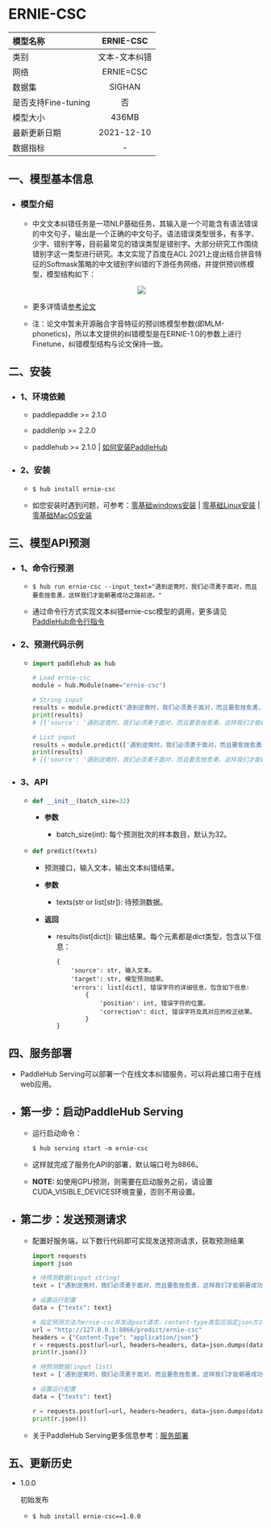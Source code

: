 # ERNIE-CSC

|模型名称|ERNIE-CSC|
| :--- | :---: | 
|类别|文本-文本纠错|
|网络|ERNIE=CSC|
|数据集|SIGHAN|
|是否支持Fine-tuning|否|
|模型大小|436MB|
|最新更新日期|2021-12-10|
|数据指标|-|



## 一、模型基本信息

- ### 模型介绍

  - 中文文本纠错任务是一项NLP基础任务，其输入是一个可能含有语法错误的中文句子，输出是一个正确的中文句子。语法错误类型很多，有多字、少字、错别字等，目前最常见的错误类型是错别字。大部分研究工作围绕错别字这一类型进行研究。本文实现了百度在ACL 2021上提出结合拼音特征的Softmask策略的中文错别字纠错的下游任务网络，并提供预训练模型，模型结构如下：

  <p align="center">
  <img src="https://user-images.githubusercontent.com/40840292/146150468-9168651a-1fa0-4d60-9871-69e494d1d370.png" hspace='10'/> <br />
  </p>

  - 更多详情请[参考论文](https://aclanthology.org/2021.findings-acl.198.pdf)

  - 注：论文中暂未开源融合字音特征的预训练模型参数(即MLM-phonetics)，所以本文提供的纠错模型是在ERNIE-1.0的参数上进行Finetune，纠错模型结构与论文保持一致。

## 二、安装

- ### 1、环境依赖  

  - paddlepaddle >= 2.1.0
  
  - paddlenlp >= 2.2.0

  - paddlehub >= 2.1.0    | [如何安装PaddleHub](../../../../docs/docs_ch/get_start/installation.rst)

- ### 2、安装

  - ```shell
    $ hub install ernie-csc
    ```
  - 如您安装时遇到问题，可参考：[零基础windows安装](../../../../docs/docs_ch/get_start/windows_quickstart.md)
 | [零基础Linux安装](../../../../docs/docs_ch/get_start/linux_quickstart.md) | [零基础MacOS安装](../../../../docs/docs_ch/get_start/mac_quickstart.md)

## 三、模型API预测

- ### 1、命令行预测

  - ```shell
    $ hub run ernie-csc --input_text="遇到逆竟时，我们必须勇于面对，而且要愈挫愈勇，这样我们才能朝著成功之路前进。"
    ```
  - 通过命令行方式实现文本纠错ernie-csc模型的调用，更多请见 [PaddleHub命令行指令](../../../../docs/docs_ch/tutorial/cmd_usage.rst)

- ### 2、预测代码示例

  - ```python
    import paddlehub as hub

    # Load ernie-csc
    module = hub.Module(name="ernie-csc")

    # String input
    results = module.predict("遇到逆竟时，我们必须勇于面对，而且要愈挫愈勇，这样我们才能朝著成功之路前进。")
    print(results)
    # [{'source': '遇到逆竟时，我们必须勇于面对，而且要愈挫愈勇，这样我们才能朝著成功之路前进。', 'target': '遇到逆境时，我们必须勇于面对，而且要愈挫愈勇，这样我们才能朝著成功之路前进。', 'errors': [{'position': 3, 'correction': {'竟': '境'}}]}]

    # List input
    results = module.predict(['遇到逆竟时，我们必须勇于面对，而且要愈挫愈勇，这样我们才能朝著成功之路前进。', '人生就是如此，经过磨练才能让自己更加拙壮，才能使自己更加乐观。'])
    print(results)
    # [{'source': '遇到逆竟时，我们必须勇于面对，而且要愈挫愈勇，这样我们才能朝著成功之路前进。', 'target': '遇到逆境时，我们必须勇于面对，而且要愈挫愈勇，这样我们才能朝著成功之路前进。', 'errors': [{'position': 3, 'correction': {'竟': '境'}}]}, {'source': '人生就是如此，经过磨练才能让自己更加拙壮，才能使自己更加乐观。', 'target': '人生就是如此，经过磨练才能让自己更加茁壮，才能使自己更加乐观。', 'errors': [{'position': 18, 'correction': {'拙': '茁'}}]}]
    ```
    
- ### 3、API

  - ```python
    def __init__(batch_size=32)
    ```

    - **参数**

      - batch_size(int): 每个预测批次的样本数目，默认为32。

  - ```python
    def predict(texts)
    ```
    - 预测接口，输入文本，输出文本纠错结果。

    - **参数**

      - texts(str or list\[str\]): 待预测数据。

    - **返回**

      - results(list\[dict\]): 输出结果。每个元素都是dict类型，包含以下信息：  

            {
                'source': str, 输入文本。
                'target': str, 模型预测结果。
                'errors': list[dict], 错误字符的详细信息，包含如下信息:
                    {
                        'position': int, 错误字符的位置。
                        'correction': dict, 错误字符及其对应的校正结果。
                    }
            }


## 四、服务部署

- PaddleHub Serving可以部署一个在线文本纠错服务，可以将此接口用于在线web应用。

- ## 第一步：启动PaddleHub Serving

  - 运行启动命令：
    ```shell
    $ hub serving start -m ernie-csc
    ```

  - 这样就完成了服务化API的部署，默认端口号为8866。

  - **NOTE:** 如使用GPU预测，则需要在启动服务之前，请设置CUDA\_VISIBLE\_DEVICES环境变量，否则不用设置。

- ## 第二步：发送预测请求

  - 配置好服务端，以下数行代码即可实现发送预测请求，获取预测结果

    ```python
    import requests
    import json

    # 待预测数据(input string)
    text = ["遇到逆竟时，我们必须勇于面对，而且要愈挫愈勇，这样我们才能朝著成功之路前进。"]

    # 设置运行配置
    data = {"texts": text}
    
    # 指定预测方法为ernie-csc并发送post请求，content-type类型应指定json方式
    url = "http://127.0.0.1:8866/predict/ernie-csc"
    headers = {"Content-Type": "application/json"}
    r = requests.post(url=url, headers=headers, data=json.dumps(data))
    print(r.json())

    # 待预测数据(input list)
    text = ['遇到逆竟时，我们必须勇于面对，而且要愈挫愈勇，这样我们才能朝著成功之路前进。', '人生就是如此，经过磨练才能让自己更加拙壮，才能使自己更加乐观。']

    # 设置运行配置
    data = {"texts": text}

    r = requests.post(url=url, headers=headers, data=json.dumps(data))
    print(r.json())
    ```

  - 关于PaddleHub Serving更多信息参考：[服务部署](../../../../docs/docs_ch/tutorial/serving.md)


## 五、更新历史

* 1.0.0

  初始发布

  - ```shell
    $ hub install ernie-csc==1.0.0
    ```

